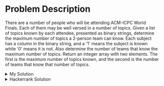 # Problem Description
There are a number of people who will be attending ACM-ICPC World Finals. Each of them may be well versed in a number of topics. Given a list of topics known by each attendee, presented as binary strings, determine the maximum number of topics a 2-person team can know. Each subject has a column in the binary string, and a '1' means the subject is known while '0' means it is not. Also determine the number of teams that know the maximum number of topics. Return an integer array with two elements. The first is the maximum number of topics known, and the second is the number of teams that know that number of topics.

<details>
<summary>My Solution</summary>

</details>

<details>
<summary>Hackerrank Solution</summary>
</details>